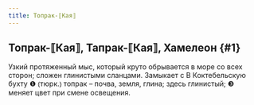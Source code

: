 ```yaml
---
title: Топрак-⟦Кая⟧
---
```

## Топрак-⟦Кая⟧, Тапрак-⟦Кая⟧, Хамелеон {#1}

Узкий протяженный мыс, который круто обрывается в море со всех сторон; сложен глинистыми сланцами. Замыкает с В Коктебельскую бухту ❶ ⦅тюрк.⦆ топрак – почва, земля, глина; здесь глинистый; ❸ меняет цвет при смене освещения.

